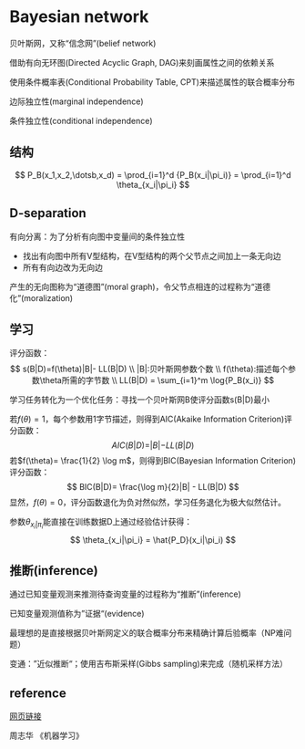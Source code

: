 # Bayesian network

贝叶斯网，又称“信念网”(belief network)

借助有向无环图(Directed Acyclic Graph, DAG)来刻画属性之间的依赖关系

使用条件概率表(Conditional Probability Table, CPT)来描述属性的联合概率分布



边际独立性(marginal independence)

条件独立性(conditional independence)

## 结构

$$
P_B(x_1,x_2,\dotsb,x_d) = \prod_{i=1}^d {P_B(x_i|\pi_i)} = \prod_{i=1}^d \theta_{x_i|\pi_i}
$$

## D-separation

有向分离：为了分析有向图中变量间的条件独立性

* 找出有向图中所有V型结构，在V型结构的两个父节点之间加上一条无向边
* 所有有向边改为无向边

产生的无向图称为“道德图”(moral graph)，令父节点相连的过程称为“道德化”(moralization)



## 学习

评分函数：
$$
s(B|D)=f(\theta)|B|- LL(B|D) \\
|B|:贝叶斯网参数个数 \\
f(\theta):描述每个参数\theta所需的字节数 \\
LL(B|D) = \sum_{i=1}^m \log{P_B(x_i)}
$$


学习任务转化为一个优化任务：寻找一个贝叶斯网B使评分函数s(B|D)最小



若$f(\theta)=1$，每个参数用1字节描述，则得到AIC(Akaike Information Criterion)评分函数：
$$
AIC(B|D) = |B|-LL(B|D)
$$
若$f(\theta)= \frac{1}{2} \log m$，则得到BIC(Bayesian Information Criterion)评分函数：
$$
BIC(B|D)= \frac{\log m}{2}|B| - LL(B|D)
$$
显然，$f(\theta)=0$，评分函数退化为负对然似然，学习任务退化为极大似然估计。



参数$\theta_{x_i|\pi_i}$能直接在训练数据D上通过经验估计获得：
$$
\theta_{x_i|\pi_i} = \hat{P_D}(x_i|\pi_i)
$$

## 推断(inference)

通过已知变量观测来推测待查询变量的过程称为“推断”(inference)

已知变量观测值称为”证据“(evidence)



最理想的是直接根据贝叶斯网定义的联合概率分布来精确计算后验概率（NP难问题）

变通：”近似推断“；使用吉布斯采样(Gibbs sampling)来完成（随机采样方法）





## reference

[网页链接](https://www.cnblogs.com/LittleHann/p/11683607.html)

周志华 《机器学习》
